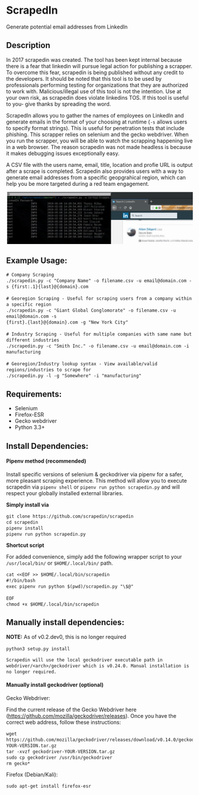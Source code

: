 # ScrapedIn
Generate potential email addresses from LinkedIn

## Description
In 2017 scrapedin was created. The tool has been kept internal because there is a fear that linkedin will pursue legal action for publishing a scrapper. To overcome this fear, scrapedin is being published without any credit to the developers. It should be noted that this tool is to be used by professionals performing testing for organizations that they are authorized to work with. Malicious/illegal use of this tool is not the intention. Use at your own risk, as scrapedin does violate linkedins TOS. If this tool is useful to you- give thanks by spreading the word.

ScrapedIn allows you to gather the names of employees on LinkedIn and generate emails in the format of your choosing at runtime (`-s` allows users to specify format strings).  This is useful for penetration tests that include phishing. This scrapper relies on selenium and the gecko webdriver. When you run the scrapper, you will be able to watch the scrapping happening live in a web browser. The reason scrapedin was not made headless is because it makes debugging issues exceptionally easy.

A CSV file with the users name, email, title, location and profie URL is output after a scrape is completed. Scrapedin also provides users with a way to generate email addresses from a specific geopgrahical region, which can help you be more targeted during a red team engagement.

![scrapedin running](example/scrapedin_example.png "scrapedin running")


## Example Usage:
```
# Company Scraping
./scrapedin.py -c "Company Name" -o filename.csv -u email@domain.com -s {first:.1}{last}@{domain}.com

# Georegion Scraping - Useful for scraping users from a company within a specific region
./scrapedin.py -c "Giant Global Conglomorate" -o filename.csv -u email@domain.com -s
{first}.{last}@{domain}.com -g "New York City"

# Industry Scraping - Useful for multiple companies with same name but different industries
./scrapedin.py -c "Smith Inc." -o filename.csv -u email@domain.com -i manufacturing

# Georegion/Industry lookup syntax - View available/valid regions/industries to scrape for
./scrapedin.py -l -g "Somewhere" -i "manufacturing"
```

## Requirements:
* Selenium
* Firefox-ESR
* Gecko webdriver
* Python 3.3+


## Install Dependencies:

#### Pipenv method (recommended)

Install specific versions of selenium & geckodriver via pipenv for a safer, more pleasant scraping experience. This method will allow you to execute scrapedin via `pipenv shell` or `pipenv run python scrapedin.py` and will respect your globally installed external libraries.

**Simply install via**

```
git clone https://github.com/scrapedin/scrapedin
cd scrapedin
pipenv install
pipenv run python scrapedin.py 
```

**Shortcut script**

For added convenience, simply add the following wrapper script to your `/usr/local/bin/` or `$HOME/.local/bin/` path.

```
cat <<EOF >> $HOME/.local/bin/scrapedin
#!/bin/bash
exec pipenv run python $(pwd)/scrapedin.py "\$@"

EOF
chmod +x $HOME/.local/bin/scrapedin
```

## Manually install dependencies:

**NOTE:** As of v0.2.dev0, this is no longer required

`python3 setup.py install`

```
Scrapedin will use the local geckodriver executable path in webdriver/<arch>/geckodriver which is v0.24.0. Manual installation is no longer required.
```

#### Manually install geckodriver (optional)
Gecko Webdriver:

Find the current release of the Gecko Webdriver here (https://github.com/mozilla/geckodriver/releases).  Once you have the correct web address, follow these instructions:

	wget https://github.com/mozilla/geckodriver/releases/download/v0.14.0/geckodriver-YOUR-VERSION.tar.gz
	tar -xvzf geckodriver-YOUR-VERSION.tar.gz
	sudo cp geckodriver /usr/bin/geckodriver
	rm gecko*

Firefox (Debian/Kali):


	sudo apt-get install firefox-esr
